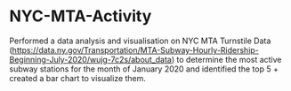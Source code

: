 # NYC-MTA-Activity
Performed a data analysis and visualisation on NYC MTA Turnstile Data (https://data.ny.gov/Transportation/MTA-Subway-Hourly-Ridership-Beginning-July-2020/wujg-7c2s/about_data) to determine the most active subway stations for the month of January 2020 and identified the top 5 + created a bar chart to visualize them.
